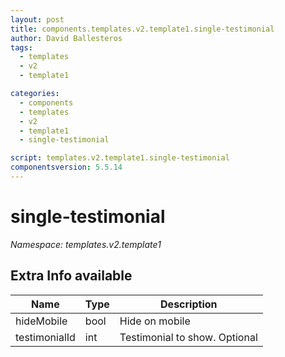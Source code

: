 ```yaml
---
layout: post
title: components.templates.v2.template1.single-testimonial
author: David Ballesteros
tags:
  - templates
  - v2
  - template1

categories:
  - components
  - templates
  - v2
  - template1
  - single-testimonial

script: templates.v2.template1.single-testimonial
componentsversion: 5.5.14
---
```

# single-testimonial

*Namespace: templates.v2.template1*

## Extra Info available

| Name | Type | Description |
| --- | --- | --- |
| hideMobile | bool | Hide on mobile |
| testimonialId | int | Testimonial to show. Optional |
